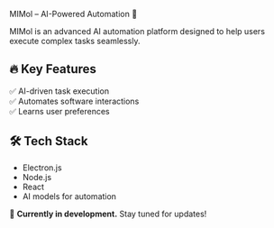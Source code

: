 MIMol – AI-Powered Automation 🚀  

MIMol is an advanced AI automation platform designed to help users execute complex tasks seamlessly.  

## 🔥 Key Features  
✅ AI-driven task execution  
✅ Automates software interactions  
✅ Learns user preferences  

## 🛠️ Tech Stack  
- Electron.js  
- Node.js  
- React  
- AI models for automation  

🚀 **Currently in development.** Stay tuned for updates!  
